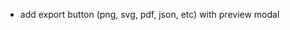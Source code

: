 <!-- - for line width < 10 -> hit: 20 -->
<!-- - update hitFunc to his rect zone on selected shape only (for all shapes) -> ok, but when unselected, update to draw zone + 20 px ? -->
<!-- - add undo / redo button -->
<!-- - add text button -->
<!-- - add lock button ? not sure -->
<!-- - add color and bg color button overlay when drawing for shape, bgcolor in setting menu -->
- add export button (png, svg, pdf, json, etc) with preview modal
<!-- - create shortcut keyboard with doc -->
<!-- - block zoom to min 10% max 3000% -->
<!-- - add effect during draw with eraser : useless, codepen existing but not ended -->
<!-- - focus on init -->
<!-- - context menu -->
